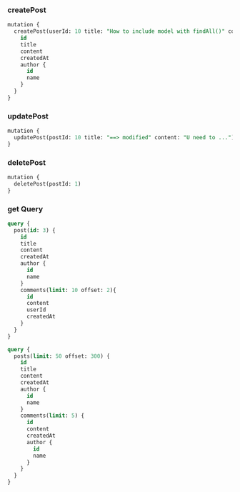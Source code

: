 ### <a id="post#createPost"> </a>createPost 

```sql
mutation {
  createPost(userId: 10 title: "How to include model with findAll()" content: "U need to ...") {
    id
    title
    content
  	createdAt
    author {
      id
      name
    }
  }
}
```

### updatePost

```sql
mutation {
  updatePost(postId: 10 title: "==> modified" content: "U need to ...")
}
```

### deletePost

```sql
mutation {
  deletePost(postId: 1)
}
```

### get Query

```sql
query {
  post(id: 3) {
    id
    title
    content
    createdAt
    author {
      id
      name
    }
    comments(limit: 10 offset: 2){
      id
      content
      userId
      createdAt
    }
  }
}

query {
  posts(limit: 50 offset: 300) {
    id
    title
    content
    createdAt
    author {
      id
      name
    }
    comments(limit: 5) {
      id
      content
      createdAt
      author {
        id
        name
      }
    }
  }
}
```

